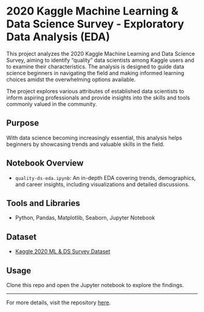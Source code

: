# 2020 Kaggle Machine Learning & Data Science Survey - Exploratory Data Analysis (EDA)

This project analyzes the 2020 Kaggle Machine Learning and Data Science Survey, aiming to identify “quality” data scientists among Kaggle users and to examine their characteristics. The analysis is designed to guide data science beginners in navigating the field and making informed learning choices amidst the overwhelming options available.

The project explores various attributes of established data scientists to inform aspiring professionals and provide insights into the skills and tools commonly valued in the community.

## Purpose
With data science becoming increasingly essential, this analysis helps beginners by showcasing trends and valuable skills in the field.

## Notebook Overview
- `quality-ds-eda.ipynb`: An in-depth EDA covering trends, demographics, and career insights, including visualizations and detailed discussions.

## Tools and Libraries
- Python, Pandas, Matplotlib, Seaborn, Jupyter Notebook

## Dataset
- [Kaggle 2020 ML & DS Survey Dataset](https://www.kaggle.com/c/kaggle-survey-2020/data)

## Usage
Clone this repo and open the Jupyter notebook to explore the findings.

---

For more details, visit the repository [here](https://github.com/Mish-Aastha/2020-Kaggle-Machine-Learning-Data-Science-Survey).
